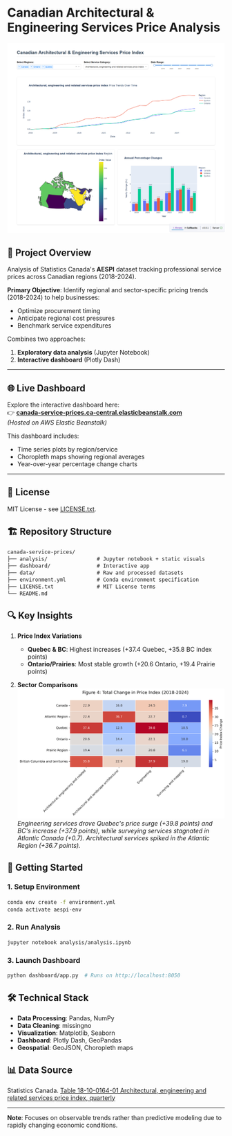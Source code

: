 # Canadian Architectural & Engineering Services Price Analysis

![Dashboard Screenshot](analysis/assets/interactive_dashboard.png)

## 📌 Project Overview
Analysis of Statistics Canada's **AESPI** dataset tracking professional service prices across Canadian regions (2018-2024). 

**Primary Objective**: Identify regional and sector-specific pricing trends (2018-2024) to help businesses:
- Optimize procurement timing
- Anticipate regional cost pressures
- Benchmark service expenditures

Combines two approaches:
1. **Exploratory data analysis** (Jupyter Notebook)
2. **Interactive dashboard** (Plotly Dash)

---

## 🌐 Live Dashboard

Explore the interactive dashboard here:  
👉 **[canada-service-prices.ca-central.elasticbeanstalk.com](http://canada-service-prices.ca-central.elasticbeanstalk.com)**  
*(Hosted on AWS Elastic Beanstalk)*

This dashboard includes:
- Time series plots by region/service
- Choropleth maps showing regional averages
- Year-over-year percentage change charts

---

## 📜 License
MIT License - see [LICENSE.txt](LICENSE.txt).

## 🏗️ Repository Structure
```
canada-service-prices/
├── analysis/                # Jupyter notebook + static visuals
├── dashboard/               # Interactive app
├── data/                    # Raw and processed datasets
├── environment.yml          # Conda environment specification
├── LICENSE.txt              # MIT License terms
└── README.md
```

## 🔍 Key Insights
1. **Price Index Variations**
   - **Quebec & BC**: Highest increases (+37.4 Quebec, +35.8 BC index points)
   - **Ontario/Prairies**: Most stable growth (+20.6 Ontario, +19.4 Prairie points)

2. **Sector Comparisons**  
   ![Price Change Heatmap](analysis/figures/price_change_heatmap.png)  
   *Engineering services drove Quebec's price surge (+39.8 points) and BC's increase (+37.9 points), while surveying services stagnated in Atlantic Canada (+0.7). Architectural services spiked in the Atlantic Region (+36.7 points).*

## 🚀 Getting Started
### 1. Setup Environment
```bash
conda env create -f environment.yml
conda activate aespi-env
```

### 2. Run Analysis
```bash
jupyter notebook analysis/analysis.ipynb
```

### 3. Launch Dashboard
```bash
python dashboard/app.py  # Runs on http://localhost:8050
```

## 🛠️ Technical Stack
- **Data Processing**: Pandas, NumPy
- **Data Cleaning**: missingno
- **Visualization**: Matplotlib, Seaborn
- **Dashboard**: Plotly Dash, GeoPandas
- **Geospatial**: GeoJSON, Choropleth maps

## 📊 Data Source
Statistics Canada. [Table 18-10-0164-01  Architectural, engineering and related services price index, quarterly](https://www150.statcan.gc.ca/t1/tbl1/en/tv.action?pid=1810016401)

---

**Note**: Focuses on observable trends rather than predictive modeling due to rapidly changing economic conditions.
